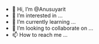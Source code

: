 - 👋 Hi, I’m @Anusuyarit
- 👀 I’m interested in ...
- 🌱 I’m currently learning ...
- 💞️ I’m looking to collaborate on ...
- 📫 How to reach me ...

<!---
Anusuyarit/Anusuyarit is a ✨ special ✨ repository because its `README.md` (this file) appears on your GitHub profile.
You can click the Preview link to take a look at your changes.
--->
